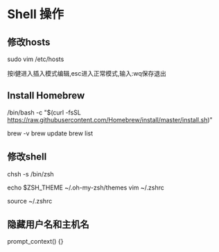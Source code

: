 # Shell 操作

## 修改hosts

sudo vim /etc/hosts

按i健进入插入模式编辑,esc进入正常模式,输入:wq保存退出

## Install Homebrew

/bin/bash -c "$(curl -fsSL <https://raw.githubusercontent.com/Homebrew/install/master/install.sh>)"

brew -v
brew update
brew list

## 修改shell

chsh -s /bin/zsh

echo $ZSH_THEME
~/.oh-my-zsh/themes
vim ~/.zshrc

source ~/.zshrc

## 隐藏用户名和主机名

prompt_context() {}
